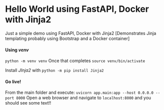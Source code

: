 # Hello World using FastAPI, Docker with Jinja2


Just a simple demo using FastAPI, Docker with Jinja2 [Demonstrates Jinja templating probably using Bootstrap and a Docker container]

#### Using *venv*

```python -m venv venv``` Once that completes ```source venv/bin/activate```

Install *JInja2* with ```python -m pip install Jinja2```

#### Go live!

From the main folder and execute: ```uvicorn app.main:app --host 0.0.0.0 --port 8000```
Open a web browser and navigate to ```localhost:8000``` and you should see some text!!